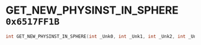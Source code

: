 # GET_NEW_PHYSINST_IN_SPHERE `0x6517FF1B`

```cpp
int GET_NEW_PHYSINST_IN_SPHERE(int _Unk0, int _Unk1, int _Unk2, int _Unk3, int _Unk4);
```